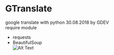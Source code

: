 # GTranslate
google translate with python
30.08.2018 by GDEV <br>
require module <br>
* requests
* BeautifulSoup <br>
![Alt Text](https://raw.githubusercontent.com/Hendriyawan/master/Screenshot_20180831-200444_1.jpg)
